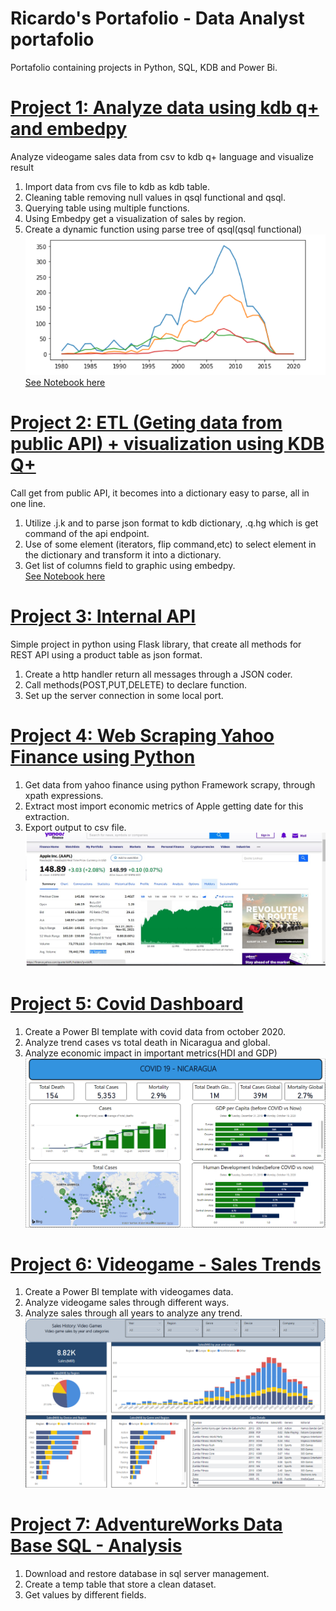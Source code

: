 # Ricardo's Portafolio - Data Analyst portafolio

Portafolio containing projects in Python, SQL, KDB and Power Bi.

# [Project 1: Analyze data using kdb q+ and embedpy](https://github.com/MrRicardoAcuna7/KDBQ_analyze_videgames_sales_data)
Analyze videogame sales data from csv to kdb q+ language and visualize result

1. Import data from cvs file to kdb as kdb table.
2. Cleaning table removing null values in qsql functional and qsql.
2. Querying table using multiple functions.
3. Using Embedpy get a visualization of sales by region.
4. Create a dynamic function using parse tree of qsql(qsql functional)
![alt text](videgame_sales.PNG)  
[See Notebook here](https://github.com/MrRicardoAcuna7/KDBQ_analyze_videgames_sales_data/blob/main/analyze_vgsales.ipynb)

# [Project 2: ETL (Geting data from public API) + visualization using KDB Q+](https://github.com/MrRicardoAcuna7/ETL_CryptoCoins)
Call get from public API, it becomes into a dictionary easy to parse, all in one line.  

1. Utilize .j.k and to parse json format to kdb dictionary, .q.hg which is get command of the api endpoint.  
2. Use of some element (iterators, flip command,etc) to select element in the dictionary and transform it into a dictionary.  
3. Get list of columns field to graphic using embedpy.  
[See Notebook here](https://github.com/MrRicardoAcuna7/ETL_CryptoCoins/blob/main/CryptoCurrencies_ETL_Analysis.ipynb)

# [Project 3: Internal API](https://github.com/MrRicardoAcuna7/local_API_server)
Simple project in python using Flask library, that create all methods for REST API using a product table as json format.  

1. Create a http handler return all messages through a JSON coder.  
2. Call methods(POST,PUT,DELETE) to declare function.  
3. Set up the server connection in some local port.  

# [Project 4: Web Scraping Yahoo Finance using Python](https://github.com/MrRicardoAcuna7/WebScraping_Finance_Apple)
1. Get data from yahoo finance using python Framework scrapy, through xpath expressions.  
2. Extract most import economic metrics of Apple getting date for this extraction.  
3. Export output to csv file.  
![alt text](Yahoo_Apple.jpg)  

# [Project 5: Covid Dashboard](https://github.com/MrRicardoAcuna7/PowerBIProjects)
1. Create a Power BI template with covid data from october 2020.  
2. Analyze trend cases vs total death in Nicaragua and global.  
3. Analyze economic impact in important metrics(HDI and GDP)  
![alt text](Covid.PNG)

# [Project 6: Videogame - Sales Trends](https://github.com/MrRicardoAcuna7/PowerBIProjects)
1. Create a Power BI template with videogames data.  
2. Analyze videogame sales through different ways.  
3. Analyze sales through all years to analyze any trend.  
![alt text](Videogame.PNG)  

# [Project 7: AdventureWorks Data Base SQL - Analysis](https://github.com/MrRicardoAcuna7/AdventureWorks2019DB_SQL_Analysis)
1. Download and restore database in sql server management.  
2. Create a temp table that store a clean dataset.  
3. Get values by different fields.  

